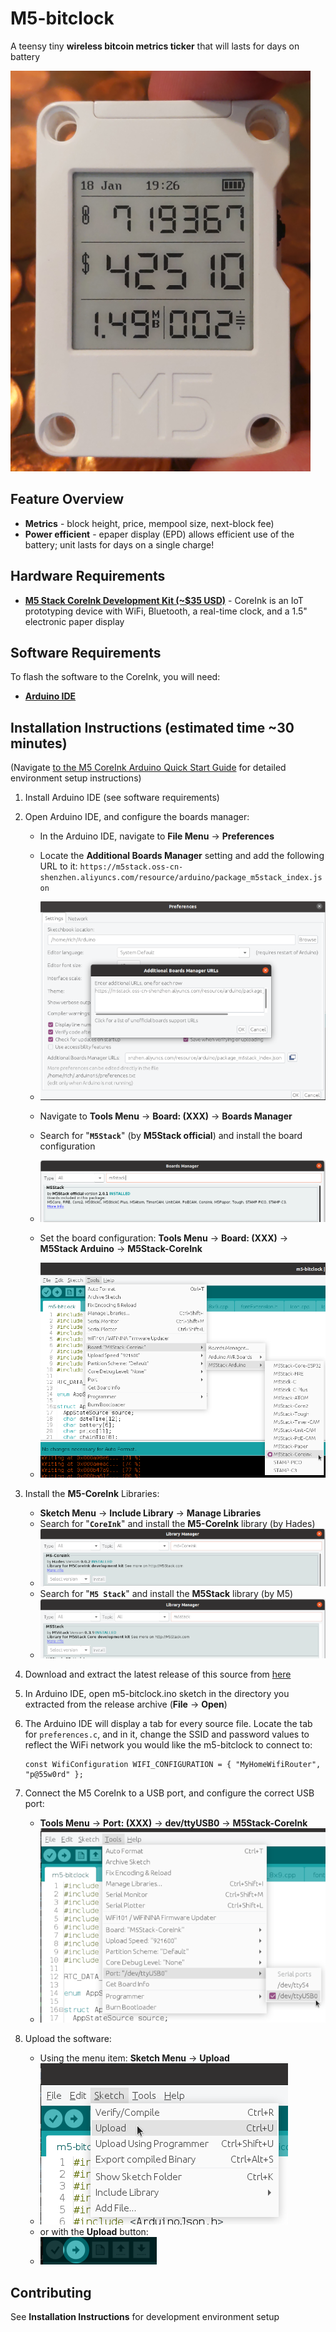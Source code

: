 # M5-bitclock

A teensy tiny **wireless bitcoin metrics ticker** that will lasts for days on battery

![m5-bitclock](docs/pictures/m5-bitclock.png)

## Feature Overview

* **Metrics** - block height, price, mempool size, next-block fee)
* **Power efficient** - epaper display (EPD) allows efficient use of the battery; unit lasts for days on a single charge!

## Hardware Requirements
* **[M5 Stack CoreInk Development Kit (~$35 USD)](https://shop.m5stack.com/products/m5stack-esp32-core-ink-development-kit1-54-elnk-display)** - CoreInk is an IoT prototyping device with WiFi, Bluetooth, a real-time clock, and a 1.5" electronic paper display

## Software Requirements
To flash the software to the CoreInk, you will need:

* **[Arduino IDE](https://www.arduino.cc/en/Main/Software)**

## Installation Instructions (estimated time ~30 minutes)

(Navigate [to the M5 CoreInk Arduino Quick Start Guide](https://docs.m5stack.com/en/quick_start/coreink/arduino) for detailed environment setup instructions)

1. Install Arduino IDE (see software requirements)

2. Open Arduino IDE, and configure the boards manager:
   
   * In the Arduino IDE, navigate to **File Menu** -> **Preferences**
  
   * Locate the **Additional Boards Manager** setting and add the following URL to it: `https://m5stack.oss-cn-shenzhen.aliyuncs.com/resource/arduino/package_m5stack_index.json` 
   * ![additional-boards](docs/pictures/preferences-m5-arduino.png)
  
   * Navigate to **Tools Menu** -> **Board: (XXX)** -> **Boards Manager** 
   * Search for "**`M5Stack`**" (by **M5Stack official**) and install the board configuration 
   * ![boards-manager](docs/pictures/boards-manager-m5stack.png)
   * Set the board configuration: **Tools Menu** -> **Board: (XXX)** -> **M5Stack Arduino** -> **M5Stack-CoreInk** 
   * ![boards-menu](docs/pictures/boards-menu.png)
  
3. Install the **M5-CoreInk** Libraries:
   * **Sketch Menu** -> **Include Library** -> **Manage Libraries** 
   * Search for "**`CoreInk`**" and install the **M5-CoreInk** library (by Hades) 
   * ![libraries-coreink](docs/pictures/library-manager-coreink.png)
   * Search for "**`M5 Stack`**" and install the **M5Stack** library (by M5) 
   * ![libraries-m5stack](docs/pictures/library-manager-m5stack.png)

4. Download and extract the latest release of this source from [here](https://github.com/smolting/m5-bitclock/releases)
   

5. In Arduino IDE, open m5-bitclock.ino sketch in the directory you extracted from the release archive (**File** -> **Open**)

6. The Arduino IDE will display a tab for every source file. Locate the tab for `preferences.c`, and in it, change the SSID and password values to reflect the WiFi network you would like the m5-bitclock to connect to:
   ```
   const WifiConfiguration WIFI_CONFIGURATION = { "MyHomeWifiRouter", "p@55w0rd" };
   ```

7. Connect the M5 CoreInk to a USB port, and configure the correct USB port:
   * **Tools Menu** -> **Port: (XXX)** -> **dev/ttyUSB0** -> **M5Stack-CoreInk**
   * ![ports-menu](docs/pictures/port-menu.png)

8. Upload the software:
   * Using the menu item: **Sketch Menu** -> **Upload** 
   * ![menu-upload](docs/pictures/sketch-upload.png)
   * or with the **Upload** button: 
   * ![upload-button](docs/pictures/upload-button.png)

## Contributing

See **Installation Instructions** for development environment setup

